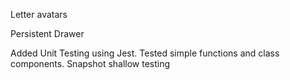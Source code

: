 Letter avatars

Persistent Drawer


Added Unit Testing using Jest.
Tested simple functions and class components.
Snapshot shallow testing
